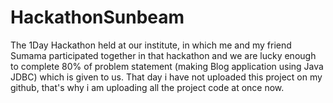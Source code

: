 # HackathonSunbeam
The 1Day Hackathon held at our institute,
in which me and my friend Sumama participated together in that hackathon and 
we are lucky enough to complete 80% of problem statement 
(making Blog application using Java JDBC) which is given to us.
That day i have not uploaded this project on my github, that's why i am uploading all the project code at once now.

